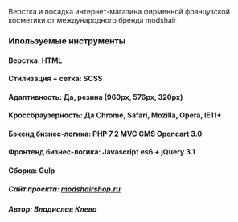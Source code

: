 Верстка и посадка интернет-магазина фирменной французской косметики от международного бренда modshair

### Ипользуемые инструменты
#### Верстка: HTML
#### Стилизация + сетка: SCSS
#### Адаптивность: Да, резина (960px, 576px, 320px)
#### Кроссбраузерность: Да Chrome, Safari, Mozilla, Opera, IE11+
#### Бэкенд бизнес-логика: PHP 7.2 MVC CMS Opencart 3.0
#### Фронтенд бизнес-логика: Javascript es6 + jQuery 3.1
#### Сборка: Gulp

##### Сайт проекта: <a href="https://modshairshop.ru" target="_blank">modshairshop.ru</a>

##### Автор: Владислав Клева
